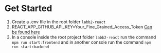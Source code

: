 # Get Started
1. Create a .env file in the root folder `labb2-react`
2. REACT_APP_GITHUB_API_KEY=Your_Fine_Grained_Access_Token [Can be found here](https://github.com/settings/tokens?type=beta)
3. In a console inside the root project folder `labb2-react` run the command `npm run start:frontend` and in another console run the command `npm run start:backend`
